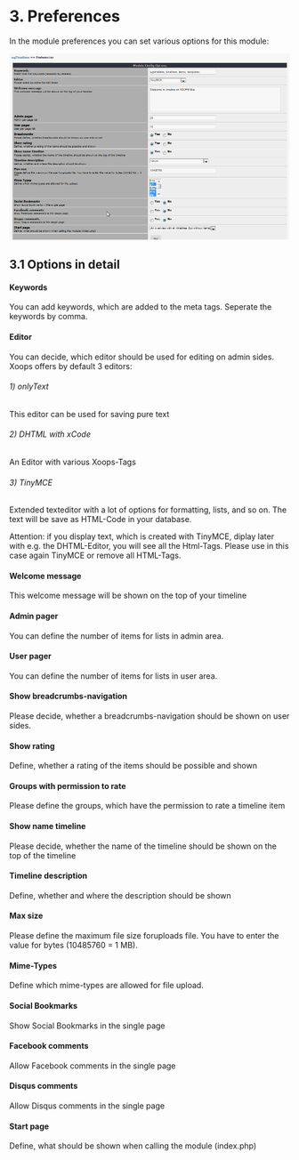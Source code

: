 # 3. Preferences

In the module preferences you can set various options for this module:<br/>

![](../assets/3preferences.png)

## 3.1 Options in detail
#### Keywords
You can add keywords, which are added to the meta tags. Seperate the keywords by comma.

#### Editor
You can decide, which editor should be used for editing on admin sides.
Xoops offers by default 3 editors:
###### 1) onlyText
This editor can be used for saving pure text
###### 2) DHTML with xCode
An Editor with various Xoops-Tags
###### 3) TinyMCE
Extended texteditor with a lot of options for formatting, lists, and so on.
The text will be save as HTML-Code in your database.

Attention: if you display text, which is created with TinyMCE, diplay later with e.g. the DHTML-Editor, you will see all the Html-Tags. Please use in this case again TinyMCE or remove all HTML-Tags.

#### Welcome message
This welcome message will be shown on the top of your timeline

#### Admin pager
You can define the number of items for lists in admin area.

#### User pager
You can define the number of items for lists in user area.

#### Show breadcrumbs-navigation
Please decide, whether a breadcrumbs-navigation should be shown on user sides.

#### Show rating
Define, whether a rating of the items should be possible and shown

#### Groups with permission to rate
Please define the groups, which have the permission to rate a timeline item

#### Show name timeline
Please decide, whether the name of the timeline should be shown on the top of the timeline

#### Timeline description
Define, whether and where the description should be shown

#### Max size
Please define the maximum file size foruploads file. You have to enter the value for bytes (10485760 = 1 MB).

#### Mime-Types
Define which mime-types are allowed for file upload.

#### Social Bookmarks
Show Social Bookmarks in the single page

#### Facebook comments
Allow Facebook comments in the single page

#### Disqus comments
Allow Disqus comments in the single page

#### Start page
Define, what should be shown when calling the module (index.php)
